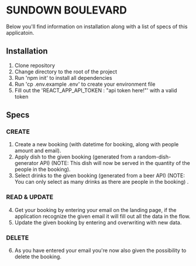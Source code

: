 # SUNDOWN BOULEVARD

Below you'll find information on installation along with a list of specs of this applicatoin.

## Installation
1) Clone repository
2) Change directory to the root of the project
3) Run 'npm init' to install all dependencies
4) Run 'cp .env.example .env' to create your environment file
5) Fill out the 'REACT_APP_API_TOKEN : "api token here!"' with a valid token


## Specs
### CREATE
1) Create a new booking (with datetime for booking, along with people amount and email).
2) Apply dish to the given booking (generated from a random-dish-generator API) (NOTE: This dish will now be served in the quantity of the people in the booking).
3) Select drinks to the given booking (generated from a beer API) (NOTE: You can only select as many drinks as there are people in the booking) .

### READ & UPDATE
4) Get your booking by entering your email on the landing page, if the application recognize the given email it will fill out all the data in the flow.
5) Update the given booking by entering and overwriting with new data.

### DELETE
6) As you have entered your email you're now also given the possibility to delete the booking.
